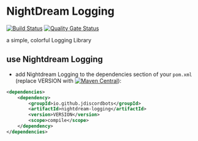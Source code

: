 # NightDream Logging 
[![Build Status](https://travis-ci.com/JDiscordBots/NightDream-Logging.svg?branch=master)](https://travis-ci.com/JDiscordBots/NightDream-Logging)
[![Quality Gate Status](https://sonarcloud.io/api/project_badges/measure?project=JDiscordBots_NightDream-Logging&metric=alert_status)](https://sonarcloud.io/dashboard?id=JDiscordBots_NightDream-Logging)

a simple, colorful Logging Library

## use Nightdream Logging
* add Nightdream Logging to the dependencies section of your `pom.xml` (replace VERSION with [![Maven Central](https://maven-badges.herokuapp.com/maven-central/io.github.jdiscordbots/nightdream-logging/badge.svg)](https://maven-badges.herokuapp.com/maven-central/io.github.jdiscordbots/nightdream-logging)):
```xml
<dependencies>
	<dependency>
		<groupId>io.github.jdiscordbots</groupId>
		<artifactId>nightdream-logging</artifactId>
		<version>VERSION</version>
		<scope>compile</scope>
	</dependency>
</dependencies>
```